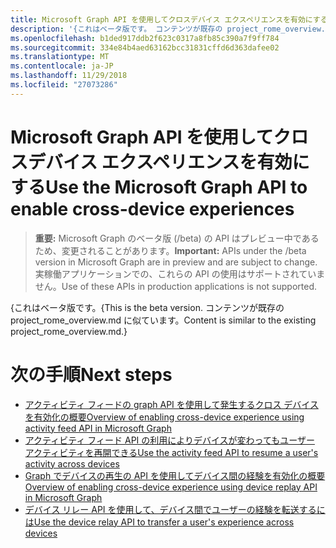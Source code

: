 ```yaml
---
title: Microsoft Graph API を使用してクロスデバイス エクスペリエンスを有効にする
description: '{これはベータ版です。 コンテンツが既存の project_rome_overview.md に似ています。'
ms.openlocfilehash: b1ded917ddb2f623c0317a8fb85c390a7f9ff784
ms.sourcegitcommit: 334e84b4aed63162bcc31831cffd6d363dafee02
ms.translationtype: MT
ms.contentlocale: ja-JP
ms.lasthandoff: 11/29/2018
ms.locfileid: "27073286"
---
```

# <a name="use-the-microsoft-graph-api-to-enable-cross-device-experiences"></a><span data-ttu-id="46e26-104">Microsoft Graph API を使用してクロスデバイス エクスペリエンスを有効にする</span><span class="sxs-lookup"><span data-stu-id="46e26-104">Use the Microsoft Graph API to enable cross-device experiences</span></span>

> <span data-ttu-id="46e26-105">**重要:** Microsoft Graph のベータ版 (/beta) の API はプレビュー中であるため、変更されることがあります。</span><span class="sxs-lookup"><span data-stu-id="46e26-105">**Important:** APIs under the /beta version in Microsoft Graph are in preview and are subject to change.</span></span> <span data-ttu-id="46e26-106">実稼働アプリケーションでの、これらの API の使用はサポートされていません。</span><span class="sxs-lookup"><span data-stu-id="46e26-106">Use of these APIs in production applications is not supported.</span></span>

<span data-ttu-id="46e26-107">{これはベータ版です。</span><span class="sxs-lookup"><span data-stu-id="46e26-107">{This is the beta version.</span></span> <span data-ttu-id="46e26-108">コンテンツが既存の project_rome_overview.md に似ています。</span><span class="sxs-lookup"><span data-stu-id="46e26-108">Content is similar to the existing project_rome_overview.md.}</span></span>

# <a name="next-steps"></a><span data-ttu-id="46e26-109">次の手順</span><span class="sxs-lookup"><span data-stu-id="46e26-109">Next steps</span></span>

- [<span data-ttu-id="46e26-110">アクティビティ フィードの graph API を使用して発生するクロス デバイスを有効化の概要</span><span class="sxs-lookup"><span data-stu-id="46e26-110">Overview of enabling cross-device experience using activity feed API in Microsoft Graph</span></span>](/graph/activity-feed-concept-overview)
- [<span data-ttu-id="46e26-111">アクティビティ フィード API の利用によりデバイスが変わってもユーザー アクティビティを再開できる</span><span class="sxs-lookup"><span data-stu-id="46e26-111">Use the activity feed API to resume a user's activity across devices</span></span>](activity-feed-api-overview.md)
- [<span data-ttu-id="46e26-112">Graph でデバイスの再生の API を使用してデバイス間の経験を有効化の概要</span><span class="sxs-lookup"><span data-stu-id="46e26-112">Overview of enabling cross-device experience using device replay API in Microsoft Graph</span></span>](/graph/device-relay-concept-overview)
- [<span data-ttu-id="46e26-113">デバイス リレー API を使用して、デバイス間でユーザーの経験を転送するには</span><span class="sxs-lookup"><span data-stu-id="46e26-113">Use the device relay API to transfer a user's experience across devices</span></span>](device-relay-api-overview.md)